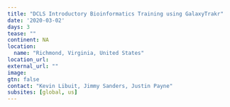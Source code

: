 ```yaml
---
title: "DCLS Introductory Bioinformatics Training using GalaxyTrakr"
date: '2020-03-02'
days: 3
tease: ""
continent: NA
location:
  name: "Richmond, Virginia, United States"
location_url:
external_url: ""
image: 
gtn: false
contact: "Kevin Libuit, Jimmy Sanders, Justin Payne"
subsites: [global, us]
---
```


